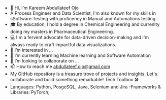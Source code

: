 - 👋 Hi, I’m Kareem Abdullateef Ojo
-  A Process Engineer and  Data Scientist, I'm also known for my skills in sSoftware Testing with proficency in Manual and Automations testing .
- 🎓 By education, I hold a degree in Chemical Engineering and currenlty doing my masters in Pharmaceutical Engineering.
- 💻 I'm a fervent advocate for data-driven decision-making and I'm always ready to craft impactful data visualizations.
- 👀 I’m interested in ...
- 🌱 I’m currently learning Machine learning and Software Automation
- 💞️ I’m looking to collaborate on ...
- 📫 How to reach me abdullateef.ojo@gmail.com
-  My GitHub repository is a treasure trove of projects and insights. Let's collaborate and build something remarkable!
Tech Toolbox 🛠️
- Languages: Python, PosgeSQL, Java, Selenium and Jira
-Frameworks & Libraries: PyTorch, 

<!---
Lattychem007/Lattychem007 is a ✨ special ✨ repository because its `README.md` (this file) appears on your GitHub profile.
You can click the Preview link to take a look at your changes.
--->
